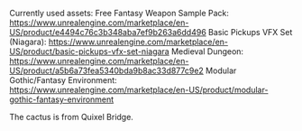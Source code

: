 Currently used assets:
Free Fantasy Weapon Sample Pack: https://www.unrealengine.com/marketplace/en-US/product/e4494c76c3b348aba7ef9b263a6dd496
Basic Pickups VFX Set (Niagara): https://www.unrealengine.com/marketplace/en-US/product/basic-pickups-vfx-set-niagara
Medieval Dungeon: https://www.unrealengine.com/marketplace/en-US/product/a5b6a73fea5340bda9b8ac33d877c9e2
Modular Gothic/Fantasy Environment: https://www.unrealengine.com/marketplace/en-US/product/modular-gothic-fantasy-environment

The cactus is from Quixel Bridge.

